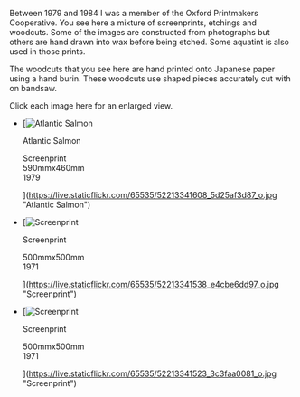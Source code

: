 Between 1979 and 1984 I was a member of the Oxford Printmakers Cooperative. You see here a mixture of screenprints, etchings and woodcuts. Some of the images are constructed from photographs but others are hand drawn into wax before being etched. Some aquatint is also used in those prints.

The woodcuts that you see here are hand printed onto Japanese paper using a hand burin. These woodcuts use shaped pieces accurately cut with on bandsaw.

Click each image here for an enlarged view.

- [![Atlantic Salmon](https://live.staticflickr.com/65535/52213341608_83fd317de9.jpg "Atlantic Salmon")
    
    Atlantic Salmon
    
    Screenprint  
    590mmx460mm  
    1979
    
    ](https://live.staticflickr.com/65535/52213341608_5d25af3d87_o.jpg "Atlantic Salmon")
- [![Screenprint](https://live.staticflickr.com/65535/52213341538_4f3de8a281.jpg "Screenprint")
    
    Screenprint
    
    500mmx500mm  
    1971
    
    ](https://live.staticflickr.com/65535/52213341538_e4cbe6dd97_o.jpg "Screenprint")
- [![Screenprint](https://live.staticflickr.com/65535/52213341523_bf96aa9f73.jpg "Screenprint")
    
    Screenprint
    
    500mmx500mm  
    1971
    
    ](https://live.staticflickr.com/65535/52213341523_3c3faa0081_o.jpg "Screenprint")